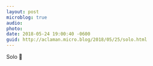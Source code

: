 ```yaml
---
layout: post
microblog: true
audio: 
photo: 
date: 2018-05-24 19:00:40 -0600
guid: http://aclaman.micro.blog/2018/05/25/solo.html
---
```

Solo 🎥
